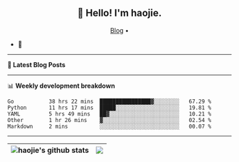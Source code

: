 <h2 align="center">👋 Hello! I'm haojie.</h2>
<p align="center">
  <a href="https://aoyouer.com">Blog</a> •
</p>


- 🔭 


-------

**📝 Latest Blog Posts**


-------

📊 **Weekly development breakdown**
<!--START_SECTION:waka-->

```text
Go           38 hrs 22 mins  ████████████████▓░░░░░░░░   67.29 %
Python       11 hrs 17 mins  █████░░░░░░░░░░░░░░░░░░░░   19.81 %
YAML         5 hrs 49 mins   ██▓░░░░░░░░░░░░░░░░░░░░░░   10.21 %
Other        1 hr 26 mins    ▓░░░░░░░░░░░░░░░░░░░░░░░░   02.54 %
Markdown     2 mins          ░░░░░░░░░░░░░░░░░░░░░░░░░   00.07 %
```

<!--END_SECTION:waka-->

-------



| <img align="center" src="https://github-readme-stats.vercel.app/api?username=haojie06&show_icons=true&theme=graywhite&show_icons=true&count_private=true&include_all_commits=true&hide_border=true" alt="haojie's github stats" /> | <img align="center" src="https://github-readme-stats.vercel.app/api/top-langs/?username=haojie06&layout=compact&theme=graywhite&hide_border=true&hide=css,html" /> |
| ------------- | ------------- |


